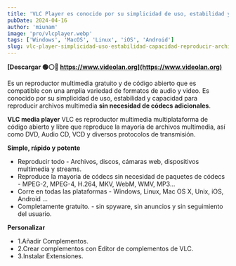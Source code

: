 ```yaml
---
title: 'VLC Player es conocido por su simplicidad de uso, estabilidad y capacidad para reproducir archivos multimedia'
pubDate: 2024-04-16
author: 'miunam'
image: 'pro/vlcplayer.webp'
tags: ['Windows', 'MacOS', 'Linux', 'iOS', 'Android']
slug: vlc-player-simplicidad-uso-estabilidad-capacidad-reproducir-archivos-multimedia
---
```

**[Descargar 🟢⚪️🔴 https://www.videolan.org](https://www.videolan.org)**

Es un reproductor multimedia gratuito y de código abierto que es compatible con una amplia variedad de formatos de audio y video. Es conocido por su simplicidad de uso, estabilidad y capacidad para reproducir archivos multimedia **sin necesidad de códecs adicionales**.

**VLC media player** VLC es reproductor multimedia multiplataforma de código abierto y libre que reproduce la mayoría de archivos multimedia, así como DVD, Audio CD, VCD y diversos protocolos de transmisión.

**Simple, rápido y potente**
- Reproducir todo - Archivos, discos, cámaras web, dispositivos multimedia y streams.
- Reproduce la mayoria de códecs sin necesidad de paquetes de códecs - MPEG-2, MPEG-4, H.264, MKV, WebM, WMV, MP3...
- Corre en todas las plataformas - Windows, Linux, Mac OS X, Unix, iOS, Android ...
- Completamente gratuito. - sin spyware, sin anuncios y sin seguimiento del usuario.

**Personalizar**
- 1.Añadir Complementos.
- 2.Crear complementos con Editor de complementos de VLC.
- 3.Instalar Extensiones.
